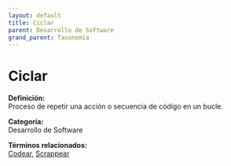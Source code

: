 ```yaml
---
layout: default
title: Ciclar
parent: Desarrollo de Software
grand_parent: Taxonomía
---
```


# Ciclar

**Definición:**  
Proceso de repetir una acción o secuencia de código en un bucle.

**Categoría:**  
Desarrollo de Software 
  


**Términos relacionados:**  
[Codear](https://maleniski.github.io/diccionario-angl-tec-mx/docs/taxonomia/desarrollo-de-software/codear.html), [Scrappear](https://maleniski.github.io/diccionario-angl-tec-mx/docs/taxonomia/desarrollo-de-software/scrappear.html)
